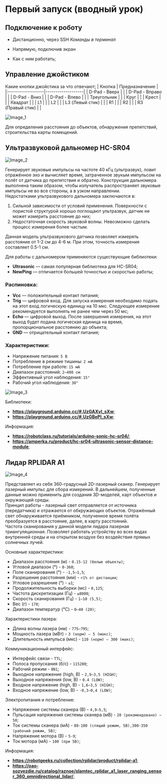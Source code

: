 # Первый запуск (вводный урок)


## Подключение к роботу
- Дистанционно, через SSH
*Команды в терминал*
- Напрямую, подключив экран


- Как с ним работать;




## Управление джойстиком
Какие кнопки джойстика за что отвечают;
| Кнопка            | Предназначение    |
|:------------------|-------------------|
| D-Pad - Вверх     |  |
| D-Pad - Вправо    |  |
| D-Pad - Вниз      |  |
| D-Pad - Влево     |  |
| Треугольник       |  |
| Круг              |  |
| Крест             |  |
| Квадрат           |  |
| L1                |  |
| L2                |  |
| L3 (Левый стик)   |  |
| R1                |  |
| R2                |  |
| R3 (Правый стик)  |  |




![Image_1](https://github.com/Hedgehog0224/catkin_ws/blob/docs/Documentation/Images/Folder-3-2/003-2-01.jpg)

Для определения расстояния до объектов, обнаружения препятствий, строительства карты помещений.

## Ультразвуковой дальномер HC-SR04

![Image_2](https://github.com/Hedgehog0224/catkin_ws/blob/docs/Documentation/Images/Folder-3-2/003-2-02.jpg)

Генерирует звуковые импульсы на частоте 40 кГц (ультразвук), ловит отражённое эхо и вычисляет время, затраченное звукым импульсом на полёт от датчика до препятствия и обратно. Конструкция дальномера выполнена таким образом, чтобы излучатель распространяет звуковые импульсы не во все стороны, а в узком направлении.\
Недостатками ультразвукового дальномера заключаются в:
1. Сильной зависимости от условий применения. Поверхности с пористой структурой хорошо поглощают ультразвук, датчик не может измерить расстояние до них;
2. Недостаточная скорость звуковой волны. Невозможно сделать процесс измерения более частым.

Данная модель ультразвукового датчика позволяет измерять расстояние от 1-2 см до 4-6 м. При этом, точность измерения составляет 0.5-1 см.

Для работы с дальномером применяются существующие библиотеки:
- **Ultrasonic** — самая популярная библиотека для HC-SR04;
- **NewPing** — отличается большей точностью и скоростью работы;

### Распиновка:
- **Vcc** — положительный контакт питания;
- **Trig** — цифровой вход. Для запуска измерения необходимо подать на этот вход логическую единицу на 10 мкс. Следующее измерение рекомендуется выполнять не ранее чем через 50 мс;
- **Echo** — цифровой выход. После завершения измерения, на этот выход будет подана логическая единица на время, пропорциональное расстоянию до объекта;
- **GND** — отрицательный контакт питания;

### Характеристики:
- Напряжение питания: `5 В`
- Потребление в режиме тишины: `2 мА`
- Потребление при работе: `15 мА`
- Диапазон расстояний: `2–400 см`
- Эффективный угол наблюдения: `15°`
- Рабочий угол наблюдения: `30°`

![Image_3](https://github.com/Hedgehog0224/catkin_ws/blob/docs/Documentation/Images/Folder-3-2/003-2-03.jpg)


Библиотеки:
- __https://playground.arduino.cc/#.UzGAXvl_sXw__;
- __https://playground.arduino.cc/#.UzGBePl_sXw__;

Информация:
- __https://robotclass.ru/tutorials/arduino-sonic-hc-sr04/__;
- __https://amperka.ru/product/hc-sr04-ultrasonic-sensor-distance-module__;


## Лидар RPLIDAR A1

![Image_4](https://github.com/Hedgehog0224/catkin_ws/blob/docs/Documentation/Images/Folder-3-2/003-2-04.jpg)

Представляет из себя 360-градусный 2D-лазерный сканер. Генерирует лазерный импульс для сбора измерений. В дальнейшем, полученные данные можно применить для создания 3D-моделей, карт объектов и окружающей среды.\
Принцип работы - лазерный свет отправляется от источника (передатчика) и отражается от обкружающих объектов. Отражённый свет обнаруживается приёмником, полученное время полёта преобразуется в расстояние, далее, в карту расстояний.\
Частота сканирования у данной модели лидара лазерная триангуляционная. Позволяет работать устройству во всех видах внутренней среды и на открытом воздухе без воздействия прямых солнечных лучей.

Основные характеристики:
- Диапазон расстояния (м) - `0.15-12 (белые объекты)`;
- Угловой диапазон (°) - `0-360`;
- Поле сканирования (°) - `-1,5–1,5`;
- Разрешение расстояния (мм) - `<1% от дистанции`;
- Угловое разрешение (°) - `≤1`;
- Продолжительность выборки (мс) - `0,125`;
- Частота дискретизации (Гц) - `≥8000`;
- Скорость сканирования (Гц) - `1–10 (5,5)`;
- Вес (г) - `170`;
- Диапазон температур (°С) - `0–40 (20)`;

Характеристики лазера:
- Длина волны лазера (нм) - `775–795`;
- Мощность лазера (мВт) - `3 (норм) – 5 (макс)`;
- Длительность импульса (мкс) - `110 (норм) – 300 (макс)`;

Коммуникационный интерфейс:
- Интерфейс связи - `TTL`;
- Полоса пропускания (б/с) - `115200`;
- Рабочий режим - `8N1`;
- Выходное напряжение (high, В) - `2,9–3,5 (HIGH)`;
- Выходное напряжения (low, В) - `0.4 (LOW)`;
- Входное напряжение (high, В) - `1,6–3,5 (HIGH)`;
- Входное напряжение (low, В) - `-0,3–0,4 (LOW)`;

Электропитания и потребление:
- Напряжение системы сканера (В) - `4,9–5,5`;
- Пульсация напряжения системы сканера (мВ) - `20 (рекомендовано) – 50`;
- Ток системы сканера (мА) - `80-100 (спящий режим, 5В),300-350 (рабочий режим, 5В)`;
- Напряжение мотора (В) - `5-9`;
- Ток мотора (мА) - `100 (при 5В)`;


Информация:
- __https://robotgeeks.ru/collection/rplidar/product/rplidar-a1__;
- __https://oao-sozvezdie.ru/catalog/raznoe/slamtec_rplidar_a1_laser_ranging_sensor_360_omnidirectional_lidar/__;